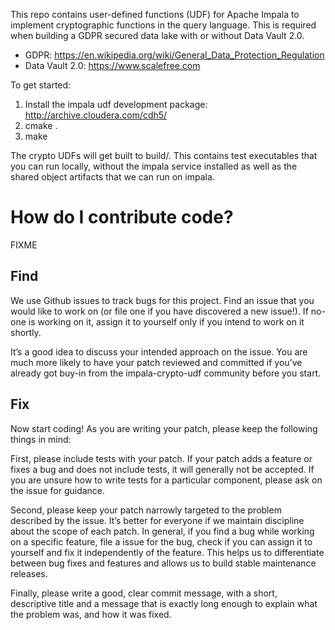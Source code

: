 This repo contains user-defined functions (UDF) for Apache Impala to implement cryptographic functions in the query language. This is required when building a GDPR secured data lake with or without Data Vault 2.0. 

  * GDPR: https://en.wikipedia.org/wiki/General_Data_Protection_Regulation
  * Data Vault 2.0: https://www.scalefree.com


To get started:

1. Install the impala udf development package: <http://archive.cloudera.com/cdh5/>
2. cmake .
3. make

The crypto UDFs will get built to build/. This contains test executables that you can run locally, without the impala service installed as well as the shared object artifacts that we can run on impala.

# How do I contribute code?
FIXME

## Find
We use Github issues to track bugs for this project. Find an issue that you would like to
work on (or file one if you have discovered a new issue!). If no-one is working on it,
assign it to yourself only if you intend to work on it shortly.

It’s a good idea to discuss your intended approach on the issue. You are much more
likely to have your patch reviewed and committed if you’ve already got buy-in from the
impala-crypto-udf community before you start.

## Fix
Now start coding! As you are writing your patch, please keep the following things in mind:

First, please include tests with your patch. If your patch adds a feature or fixes a bug
and does not include tests, it will generally not be accepted. If you are unsure how to
write tests for a particular component, please ask on the issue for guidance.

Second, please keep your patch narrowly targeted to the problem described by the issue.
It’s better for everyone if we maintain discipline about the scope of each patch. In
general, if you find a bug while working on a specific feature, file a issue for the bug,
check if you can assign it to yourself and fix it independently of the feature. This helps
us to differentiate between bug fixes and features and allows us to build stable
maintenance releases.

Finally, please write a good, clear commit message, with a short, descriptive title and
a message that is exactly long enough to explain what the problem was, and how it was
fixed.
